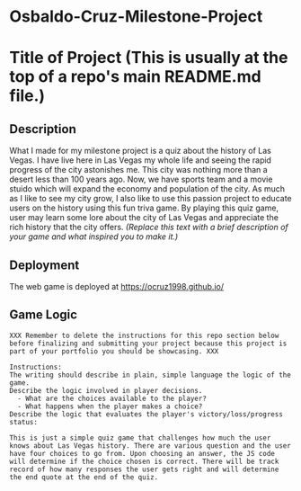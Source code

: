 # Osbaldo-Cruz-Milestone-Project

# Title of Project (This is usually at the top of a repo's main README.md file.)

## Description

What I made for my milestone project is a quiz about the history of Las Vegas. I have live here in Las Vegas my whole life and seeing the rapid progress of the city astonishes me. This city was nothing more than a desert less than 100 years ago. Now, we have sports team and a movie stuido which will expand the economy and population of the city. As much as I like to see my city grow, I also like to use this passion project to educate users on the history using this fun triva game. By playing this quiz game, user may learn some lore about the city of Las Vegas and appreciate the rich history that the city offers. 
_(Replace this text with a brief description of your game and what inspired you to make it.)_


## Deployment

The web game is deployed at https://ocruz1998.github.io/


## Game Logic

```
XXX Remember to delete the instructions for this repo section below before finalizing and submitting your project because this project is part of your portfolio you should be showcasing. XXX

Instructions: 
The writing should describe in plain, simple language the logic of the game.
Describe the logic involved in player decisions.
  - What are the choices available to the player?
  - What happens when the player makes a choice?
Describe the logic that evaluates the player's victory/loss/progress status:

This is just a simple quiz game that challenges how much the user knows about Las Vegas history. There are various question and the user have four choices to go from. Upon choosing an answer, the JS code will determine if the choice chosen is correct. There will be track record of how many responses the user gets right and will determine the end quote at the end of the quiz. 